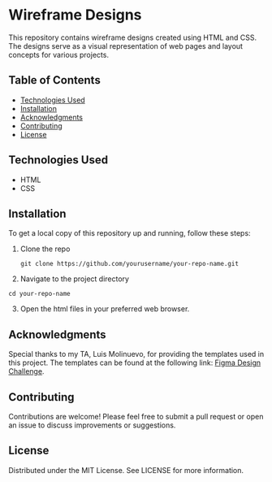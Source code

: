 # Wireframe Designs

This repository contains wireframe designs created using HTML and CSS. The designs serve as a visual representation of web pages and layout concepts for various projects.

## Table of Contents

- [Technologies Used](#technologies-used)
- [Installation](#installation)
- [Acknowledgments](#acknowledgments)
- [Contributing](#contributing)
- [License](#license)

## Technologies Used

- HTML
- CSS

## Installation

To get a local copy of this repository up and running, follow these steps:

1. Clone the repo
   ```
   git clone https://github.com/yourusername/your-repo-name.git
   ```
2. Navigate to the project directory
```
cd your-repo-name
```
3. Open the html files in your preferred web browser.

## Acknowledgments
Special thanks to my TA, Luis Molinuevo, for providing the templates used in this project. The templates can be found at the following link: [Figma Design Challenge](https://www.figma.com/design/QmyHjqAZ49tuncZq1kDhK7/10-Website-Designs-in-1-hour---Design-Challenge?node-id=0-1&t=LX1jkRHm5gQLqELM-0).

## Contributing
Contributions are welcome! Please feel free to submit a pull request or open an issue to discuss improvements or suggestions.

## License
Distributed under the MIT License. See LICENSE for more information.
